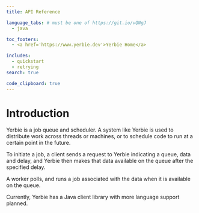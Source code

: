 ```yaml
---
title: API Reference

language_tabs: # must be one of https://git.io/vQNgJ
  - java

toc_footers:
  - <a href='https://www.yerbie.dev'>Yerbie Home</a>

includes:
  - quickstart
  - retrying
search: true

code_clipboard: true
---
```


# Introduction

Yerbie is a job queue and scheduler. A system like Yerbie is used to distribute work across threads or machines, or to schedule code to run at a certain point in the future.

To initiate a job, a client sends a request to Yerbie indicating a queue, data and delay, and Yerbie then makes that data available on the queue after the specified delay.

A worker polls, and runs a job associated with the data when it is available on the queue.

Currently, Yerbie has a Java client library with more language support planned.

